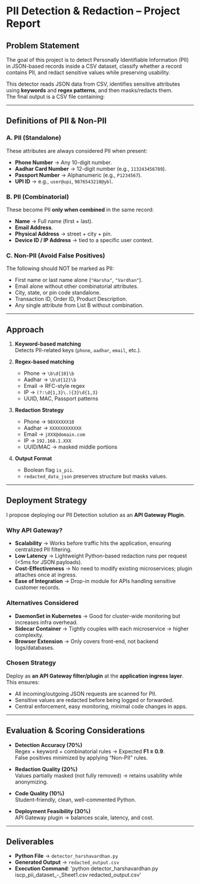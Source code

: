 # PII Detection & Redaction – Project Report

##  Problem Statement
The goal of this project is to detect Personally Identifiable Information (PII) in JSON-based records inside a CSV dataset, classify whether a record contains PII, and redact sensitive values while preserving usability.

This detector reads JSON data from CSV, identifies sensitive attributes using **keywords** and **regex patterns**, and then masks/redacts them.  
The final output is a CSV file containing:


---

## Definitions of PII & Non-PII

### A. PII (Standalone)
These attributes are always considered PII when present:
- **Phone Number** → Any 10-digit number.  
- **Aadhar Card Number** → 12-digit number (e.g., `113243456789`).  
- **Passport Number** → Alphanumeric (e.g., `P1234567`).  
- **UPI ID** → e.g., `user@upi`, `9876543210@ybl`.

### B. PII (Combinatorial)
These become PII **only when combined** in the same record:
- **Name** → Full name (first + last).  
- **Email Address**.  
- **Physical Address** → street + city + pin.  
- **Device ID / IP Address** → tied to a specific user context.

### C. Non-PII (Avoid False Positives)
The following should NOT be marked as PII:
- First name or last name alone (`"Harsha"`, `"Vardhan"`).  
- Email alone without other combinatorial attributes.  
- City, state, or pin code standalone.  
- Transaction ID, Order ID, Product Description.  
- Any single attribute from List B without combination.

---

##  Approach

1. **Keyword-based matching**  
   Detects PII-related keys (`phone`, `aadhar`, `email`, etc.).

2. **Regex-based matching**  
   - Phone → `\b\d{10}\b`  
   - Aadhar → `\b\d{12}\b`  
   - Email → RFC-style regex  
   - IP → `(?:\d{1,3}\.){3}\d{1,3}`  
   - UUID, MAC, Passport patterns  

3. **Redaction Strategy**  
   - Phone → `98XXXXXX10`  
   - Aadhar → `XXXXXXXXXXXX`  
   - Email → `jXXX@domain.com`  
   - IP → `192.168.1.XXX`  
   - UUID/MAC → masked middle portions  

4. **Output Format**  
   - Boolean flag `is_pii`.  
   - `redacted_data_json` preserves structure but masks values.  

---

##  Deployment Strategy

I propose deploying our PII Detection solution as an **API Gateway Plugin**.

###  Why API Gateway?
- **Scalability** → Works before traffic hits the application, ensuring centralized PII filtering.  
- **Low Latency** → Lightweight Python-based redaction runs per request (<5ms for JSON payloads).  
- **Cost-Effectiveness** → No need to modify existing microservices; plugin attaches once at ingress.  
- **Ease of Integration** → Drop-in module for APIs handling sensitive customer records.

###  Alternatives Considered
- **DaemonSet in Kubernetes** → Good for cluster-wide monitoring but increases infra overhead.  
- **Sidecar Container** → Tightly couples with each microservice → higher complexity.  
- **Browser Extension** → Only covers front-end, not backend logs/databases.  

###  Chosen Strategy
 Deploy as **an API Gateway filter/plugin** at the **application ingress layer**.  
This ensures:  
- All incoming/outgoing JSON requests are scanned for PII.  
- Sensitive values are redacted before being logged or forwarded.  
- Central enforcement, easy monitoring, minimal code changes in apps.  

---

##  Evaluation & Scoring Considerations

- **Detection Accuracy (70%)**  
  Regex + keyword + combinatorial rules → Expected **F1 ≥ 0.9**.  
  False positives minimized by applying “Non-PII” rules.  

- **Redaction Quality (20%)**  
  Values partially masked (not fully removed) → retains usability while anonymizing.  

- **Code Quality (10%)**  
  Student-friendly, clean, well-commented Python.  

- **Deployment Feasibility (30%)**  
  API Gateway plugin → balances scale, latency, and cost.  

---

##  Deliverables

- **Python File** → `detector_harshavardhan.py`  
- **Generated Output** → `redacted_output.csv`  
- **Execution Command**: 'python detector_harshavardhan.py iscp_pii_dataset_-_Sheet1.csv redacted_output.csv'


